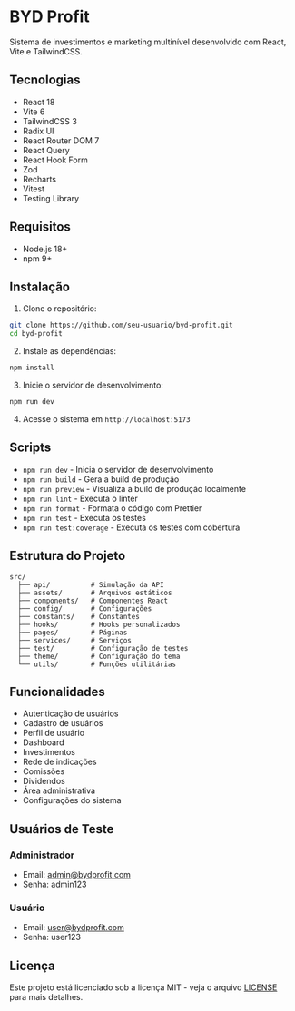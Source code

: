 # BYD Profit

Sistema de investimentos e marketing multinível desenvolvido com React, Vite e TailwindCSS.

## Tecnologias

- React 18
- Vite 6
- TailwindCSS 3
- Radix UI
- React Router DOM 7
- React Query
- React Hook Form
- Zod
- Recharts
- Vitest
- Testing Library

## Requisitos

- Node.js 18+
- npm 9+

## Instalação

1. Clone o repositório:
```bash
git clone https://github.com/seu-usuario/byd-profit.git
cd byd-profit
```

2. Instale as dependências:
```bash
npm install
```

3. Inicie o servidor de desenvolvimento:
```bash
npm run dev
```

4. Acesse o sistema em `http://localhost:5173`

## Scripts

- `npm run dev` - Inicia o servidor de desenvolvimento
- `npm run build` - Gera a build de produção
- `npm run preview` - Visualiza a build de produção localmente
- `npm run lint` - Executa o linter
- `npm run format` - Formata o código com Prettier
- `npm run test` - Executa os testes
- `npm run test:coverage` - Executa os testes com cobertura

## Estrutura do Projeto

```
src/
  ├── api/          # Simulação da API
  ├── assets/       # Arquivos estáticos
  ├── components/   # Componentes React
  ├── config/       # Configurações
  ├── constants/    # Constantes
  ├── hooks/        # Hooks personalizados
  ├── pages/        # Páginas
  ├── services/     # Serviços
  ├── test/         # Configuração de testes
  ├── theme/        # Configuração do tema
  └── utils/        # Funções utilitárias
```

## Funcionalidades

- Autenticação de usuários
- Cadastro de usuários
- Perfil de usuário
- Dashboard
- Investimentos
- Rede de indicações
- Comissões
- Dividendos
- Área administrativa
- Configurações do sistema

## Usuários de Teste

### Administrador
- Email: admin@bydprofit.com
- Senha: admin123

### Usuário
- Email: user@bydprofit.com
- Senha: user123

## Licença

Este projeto está licenciado sob a licença MIT - veja o arquivo [LICENSE](LICENSE) para mais detalhes.